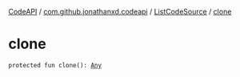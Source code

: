 [CodeAPI](../../index.md) / [com.github.jonathanxd.codeapi](../index.md) / [ListCodeSource](index.md) / [clone](.)

# clone

`protected fun clone(): `[`Any`](https://kotlinlang.org/api/latest/jvm/stdlib/kotlin/-any/index.html)